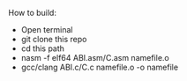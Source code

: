 How to build:
- Open terminal
- git clone this repo
- cd this path
- nasm -f elf64 ABI.asm/C.asm namefile.o
- gcc/clang ABI.c/C.c namefile.o -o namefile